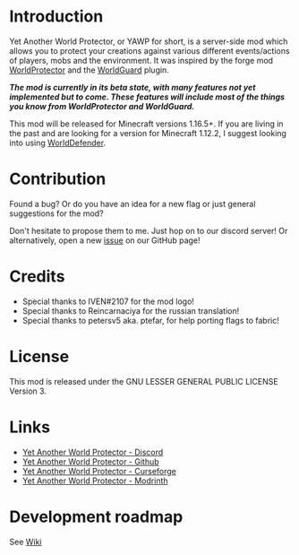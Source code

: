 # Introduction

Yet Another World Protector, or YAWP for short, is a server-side mod which allows you to protect your creations against various different events/actions of players, mobs and the environment. It was inspired by the forge mod [WorldProtector](https://www.curseforge.com/minecraft/mc-mods/worldprotector) and the [WorldGuard](https://dev.bukkit.org/projects/worldguard) plugin.

***The mod is currently in its beta state, with many features not yet implemented but to come. These features will include most of the things you know from WorldProtector and WorldGuard.***

This mod will be released for Minecraft versions 1.16.5+. If you are living in the past and are looking for a version for Minecraft 1.12.2, I suggest looking into using [WorldDefender](https://www.curseforge.com/minecraft/mc-mods/world-defender).

# Contribution

Found a bug? Or do you have an idea for a new flag or just general suggestions for the mod?

Don't hesitate to propose them to me. Just hop on to our discord server! Or alternatively, open a
new [issue](https://github.com/Z0rdak/Yet-Another-World-Protector/issues) on our GitHub page!

# Credits

- Special thanks to IVEN#2107 for the mod logo!
- Special thanks to Reincarnaciya for the russian translation!
- Special thanks to petersv5 aka. ptefar, for help porting flags to fabric!

# License

This mod is released under the GNU LESSER GENERAL PUBLIC LICENSE Version 3.

# Links

* [Yet Another World Protector - Discord]( https://discord.gg/d7hArKCUtm)
* [Yet Another World Protector - Github](https://github.com/Z0rdak/Yet-Another-World-Protector)
* [Yet Another World Protector - Curseforge](https://www.curseforge.com/minecraft/mc-mods/yawp)
* [Yet Another World Protector - Modrinth](https://modrinth.com/mod/yawp)

# Development roadmap

See [Wiki](https://github.com/Z0rdak/Yet-Another-World-Protector/wiki)
